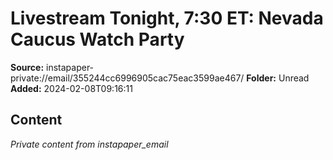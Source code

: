 # Livestream Tonight, 7:30 ET: Nevada Caucus Watch Party

**Source:** instapaper-private://email/355244cc6996905cac75eac3599ae467/
**Folder:** Unread
**Added:** 2024-02-08T09:16:11




## Content
*Private content from instapaper_email*
